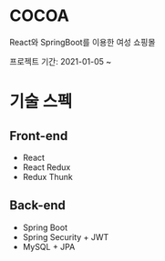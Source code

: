 # COCOA

React와 SpringBoot를 이용한 여성 쇼핑몰

프로젝트 기간: 2021-01-05 ~

# 기술 스펙

## Front-end

- React
- React Redux
- Redux Thunk

## Back-end

- Spring Boot
- Spring Security + JWT
- MySQL + JPA
